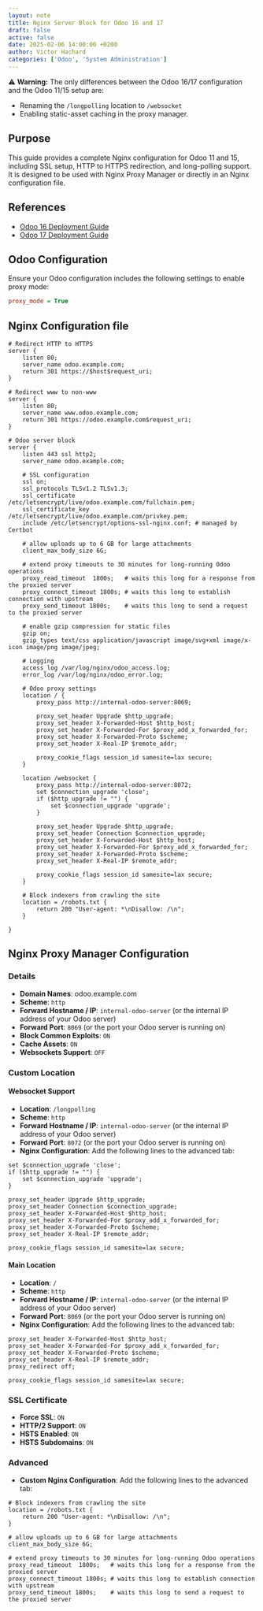 ```yaml
---
layout: note
title: Nginx Server Block for Odoo 16 and 17
draft: false
active: false
date: 2025-02-06 14:00:00 +0200
author: Victor Hachard
categories: ['Odoo', 'System Administration']
---
```


⚠️ **Warning:** The only differences between the Odoo 16/17 configuration and the Odoo 11/15 setup are:

- Renaming the `/longpolling` location to `/websocket`
- Enabling static-asset caching in the proxy manager.

## Purpose

This guide provides a complete Nginx configuration for Odoo 11 and 15, including SSL setup, HTTP to HTTPS redirection, and long-polling support. It is designed to be used with Nginx Proxy Manager or directly in an Nginx configuration file.

## References

- [Odoo 16 Deployment Guide](https://www.odoo.com/documentation/16.0/administration/on_premise/deploy.html#https)
- [Odoo 17 Deployment Guide](https://www.odoo.com/documentation/17.0/administration/on_premise/deploy.html#https)

## Odoo Configuration

Ensure your Odoo configuration includes the following settings to enable proxy mode:

```ini
proxy_mode = True
```

## Nginx Configuration file

```nginx
# Redirect HTTP to HTTPS
server {
    listen 80;
    server_name odoo.example.com;
    return 301 https://$host$request_uri;
}

# Redirect www to non-www
server {
    listen 80;
    server_name www.odoo.example.com;
    return 301 https://odoo.example.com$request_uri;
}

# Odoo server block
server {
    listen 443 ssl http2;
    server_name odoo.example.com;

    # SSL configuration
    ssl on;
    ssl_protocols TLSv1.2 TLSv1.3;
    ssl_certificate /etc/letsencrypt/live/odoo.example.com/fullchain.pem;
    ssl_certificate_key /etc/letsencrypt/live/odoo.example.com/privkey.pem;
    include /etc/letsencrypt/options-ssl-nginx.conf; # managed by Certbot

    # allow uploads up to 6 GB for large attachments
    client_max_body_size 6G;

    # extend proxy timeouts to 30 minutes for long-running Odoo operations
    proxy_read_timeout  1800s;   # waits this long for a response from the proxied server
    proxy_connect_timeout 1800s; # waits this long to establish connection with upstream
    proxy_send_timeout 1800s;    # waits this long to send a request to the proxied server

    # enable gzip compression for static files
    gzip on;
    gzip_types text/css application/javascript image/svg+xml image/x-icon image/png image/jpeg;

    # Logging
    access_log /var/log/nginx/odoo_access.log;
    error_log /var/log/nginx/odoo_error.log;

    # Odoo proxy settings
    location / {
        proxy_pass http://internal-odoo-server:8069;

        proxy_set_header Upgrade $http_upgrade;
        proxy_set_header X-Forwarded-Host $http_host;
        proxy_set_header X-Forwarded-For $proxy_add_x_forwarded_for;
        proxy_set_header X-Forwarded-Proto $scheme;
        proxy_set_header X-Real-IP $remote_addr;

        proxy_cookie_flags session_id samesite=lax secure;
    }

    location /websocket {
        proxy_pass http://internal-odoo-server:8072;
        set $connection_upgrade 'close';
        if ($http_upgrade != "") {
            set $connection_upgrade 'upgrade';
        }

        proxy_set_header Upgrade $http_upgrade;
        proxy_set_header Connection $connection_upgrade;
        proxy_set_header X-Forwarded-Host $http_host;
        proxy_set_header X-Forwarded-For $proxy_add_x_forwarded_for;
        proxy_set_header X-Forwarded-Proto $scheme;
        proxy_set_header X-Real-IP $remote_addr;

        proxy_cookie_flags session_id samesite=lax secure;
    }

    # Block indexers from crawling the site
    location = /robots.txt {
        return 200 "User-agent: *\nDisallow: /\n";
    }

}
```

## Nginx Proxy Manager Configuration

### Details

- **Domain Names**: odoo.example.com
- **Scheme**: `http`
- **Forward Hostname / IP**: `internal-odoo-server` (or the internal IP address of your Odoo server)
- **Forward Port**: `8069` (or the port your Odoo server is running on)
- **Block Common Exploits**: `ON`
- **Cache Assets**: `ON`
- **Websockets Support**: `OFF`

### Custom Location

#### Websocket Support

- **Location**: `/longpolling`
- **Scheme**: `http`
- **Forward Hostname / IP**: `internal-odoo-server` (or the internal IP address of your Odoo server)
- **Forward Port**: `8072` (or the port your Odoo server is running on)
- **Nginx Configuration**: Add the following lines to the advanced tab:

```nginx
set $connection_upgrade 'close';
if ($http_upgrade != "") {
    set $connection_upgrade 'upgrade';
}

proxy_set_header Upgrade $http_upgrade;
proxy_set_header Connection $connection_upgrade;
proxy_set_header X-Forwarded-Host $http_host;
proxy_set_header X-Forwarded-For $proxy_add_x_forwarded_for;
proxy_set_header X-Forwarded-Proto $scheme;
proxy_set_header X-Real-IP $remote_addr;

proxy_cookie_flags session_id samesite=lax secure;
```

#### Main Location

- **Location**: `/`
- **Scheme**: `http`
- **Forward Hostname / IP**: `internal-odoo-server` (or the internal IP address of your Odoo server)
- **Forward Port**: `8069` (or the port your Odoo server is running on)
- **Nginx Configuration**: Add the following lines to the advanced tab:

```nginx
proxy_set_header X-Forwarded-Host $http_host;
proxy_set_header X-Forwarded-For $proxy_add_x_forwarded_for;
proxy_set_header X-Forwarded-Proto $scheme;
proxy_set_header X-Real-IP $remote_addr;
proxy_redirect off;

proxy_cookie_flags session_id samesite=lax secure;
```

### SSL Certificate

- **Force SSL**: `ON`
- **HTTP/2 Support**: `ON`
- **HSTS Enabled**: `ON`
- **HSTS Subdomains**: `ON`

### Advanced

- **Custom Nginx Configuration**: Add the following lines to the advanced tab:

```nginx
# Block indexers from crawling the site
location = /robots.txt {
    return 200 "User-agent: *\nDisallow: /\n";
}

# allow uploads up to 6 GB for large attachments
client_max_body_size 6G;

# extend proxy timeouts to 30 minutes for long-running Odoo operations
proxy_read_timeout  1800s;   # waits this long for a response from the proxied server
proxy_connect_timeout 1800s; # waits this long to establish connection with upstream
proxy_send_timeout 1800s;    # waits this long to send a request to the proxied server
```